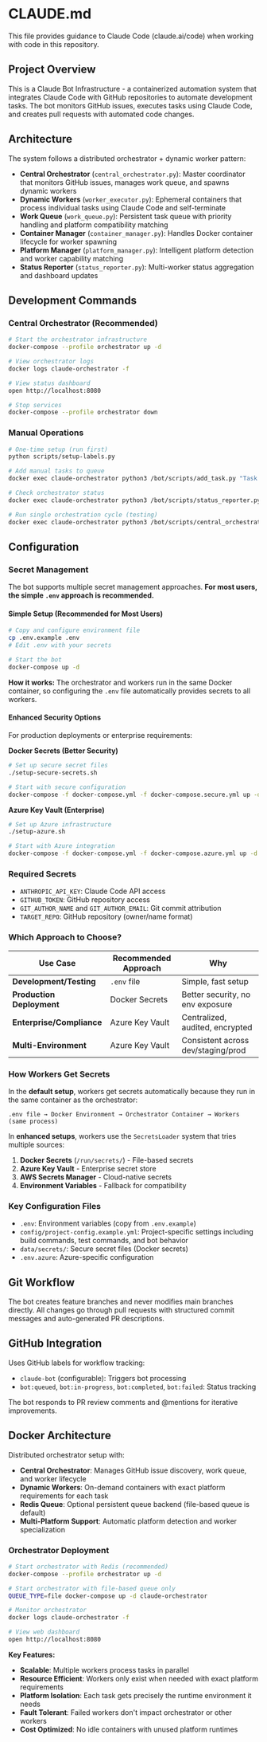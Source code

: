 # CLAUDE.md

This file provides guidance to Claude Code (claude.ai/code) when working with code in this repository.

## Project Overview

This is a Claude Bot Infrastructure - a containerized automation system that integrates Claude Code with GitHub repositories to automate development tasks. The bot monitors GitHub issues, executes tasks using Claude Code, and creates pull requests with automated code changes.

## Architecture

The system follows a distributed orchestrator + dynamic worker pattern:

- **Central Orchestrator** (`central_orchestrator.py`): Master coordinator that monitors GitHub issues, manages work queue, and spawns dynamic workers
- **Dynamic Workers** (`worker_executor.py`): Ephemeral containers that process individual tasks using Claude Code and self-terminate  
- **Work Queue** (`work_queue.py`): Persistent task queue with priority handling and platform compatibility matching
- **Container Manager** (`container_manager.py`): Handles Docker container lifecycle for worker spawning
- **Platform Manager** (`platform_manager.py`): Intelligent platform detection and worker capability matching
- **Status Reporter** (`status_reporter.py`): Multi-worker status aggregation and dashboard updates

## Development Commands

### Central Orchestrator (Recommended)
```bash
# Start the orchestrator infrastructure
docker-compose --profile orchestrator up -d

# View orchestrator logs
docker logs claude-orchestrator -f

# View status dashboard
open http://localhost:8080

# Stop services
docker-compose --profile orchestrator down
```

### Manual Operations
```bash
# One-time setup (run first)
python scripts/setup-labels.py

# Add manual tasks to queue
docker exec claude-orchestrator python3 /bot/scripts/add_task.py "Task Name" "Description for Claude"

# Check orchestrator status
docker exec claude-orchestrator python3 /bot/scripts/status_reporter.py --bot-id claude-orchestrator

# Run single orchestration cycle (testing)
docker exec claude-orchestrator python3 /bot/scripts/central_orchestrator.py --once
```

## Configuration

### Secret Management

The bot supports multiple secret management approaches. **For most users, the simple `.env` approach is recommended.**

#### Simple Setup (Recommended for Most Users)
```bash
# Copy and configure environment file
cp .env.example .env
# Edit .env with your secrets

# Start the bot
docker-compose up -d
```

**How it works:** The orchestrator and workers run in the same Docker container, so configuring the `.env` file automatically provides secrets to all workers.

#### Enhanced Security Options

For production deployments or enterprise requirements:

**Docker Secrets (Better Security)**
```bash
# Set up secure secret files
./setup-secure-secrets.sh

# Start with secure configuration
docker-compose -f docker-compose.yml -f docker-compose.secure.yml up -d
```

**Azure Key Vault (Enterprise)**
```bash
# Set up Azure infrastructure
./setup-azure.sh

# Start with Azure integration
docker-compose -f docker-compose.yml -f docker-compose.azure.yml up -d
```

### Required Secrets
- `ANTHROPIC_API_KEY`: Claude Code API access
- `GITHUB_TOKEN`: GitHub repository access
- `GIT_AUTHOR_NAME` and `GIT_AUTHOR_EMAIL`: Git commit attribution
- `TARGET_REPO`: GitHub repository (owner/name format)

### Which Approach to Choose?

| Use Case | Recommended Approach | Why |
|----------|---------------------|-----|
| **Development/Testing** | `.env` file | Simple, fast setup |
| **Production Deployment** | Docker Secrets | Better security, no env exposure |
| **Enterprise/Compliance** | Azure Key Vault | Centralized, audited, encrypted |
| **Multi-Environment** | Azure Key Vault | Consistent across dev/staging/prod |

### How Workers Get Secrets

In the **default setup**, workers get secrets automatically because they run in the same container as the orchestrator:

```
.env file → Docker Environment → Orchestrator Container → Workers (same process)
```

In **enhanced setups**, workers use the `SecretsLoader` system that tries multiple sources:
1. **Docker Secrets** (`/run/secrets/`) - File-based secrets
2. **Azure Key Vault** - Enterprise secret store  
3. **AWS Secrets Manager** - Cloud-native secrets
4. **Environment Variables** - Fallback for compatibility

### Key Configuration Files
- `.env`: Environment variables (copy from `.env.example`)
- `config/project-config.example.yml`: Project-specific settings including build commands, test commands, and bot behavior
- `data/secrets/`: Secure secret files (Docker secrets)
- `.env.azure`: Azure-specific configuration

## Git Workflow

The bot creates feature branches and never modifies main branches directly. All changes go through pull requests with structured commit messages and auto-generated PR descriptions.

## GitHub Integration

Uses GitHub labels for workflow tracking:
- `claude-bot` (configurable): Triggers bot processing
- `bot:queued`, `bot:in-progress`, `bot:completed`, `bot:failed`: Status tracking

The bot responds to PR review comments and @mentions for iterative improvements.

## Docker Architecture

Distributed orchestrator setup with:
- **Central Orchestrator**: Manages GitHub issue discovery, work queue, and worker lifecycle
- **Dynamic Workers**: On-demand containers with exact platform requirements for each task
- **Redis Queue**: Optional persistent queue backend (file-based queue is default)
- **Multi-Platform Support**: Automatic platform detection and worker specialization

### Orchestrator Deployment

```bash
# Start orchestrator with Redis (recommended)
docker-compose --profile orchestrator up -d

# Start orchestrator with file-based queue only
QUEUE_TYPE=file docker-compose up -d claude-orchestrator

# Monitor orchestrator
docker logs claude-orchestrator -f

# View web dashboard
open http://localhost:8080
```

**Key Features:**
- **Scalable**: Multiple workers process tasks in parallel
- **Resource Efficient**: Workers only exist when needed with exact platform requirements
- **Platform Isolation**: Each task gets precisely the runtime environment it needs
- **Fault Tolerant**: Failed workers don't impact orchestrator or other workers
- **Cost Optimized**: No idle containers with unused platform runtimes
